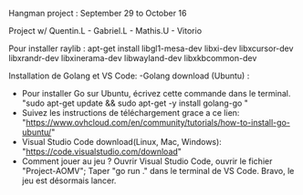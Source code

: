 Hangman project : September 29 to October 16 

Project w/ Quentin.L - Gabriel.L - Mathis.U - Vitorio 

Pour installer raylib :
apt-get install libgl1-mesa-dev libxi-dev libxcursor-dev libxrandr-dev libxinerama-dev libwayland-dev libxkbcommon-dev

Installation de Golang et VS Code: -Golang download (Ubuntu) : 
- Pour installer Go sur Ubuntu, écrivez cette commande dans le terminal. "sudo apt-get update && sudo apt-get -y install golang-go "
- Suivez les instructions de téléchargement grace a ce lien: "https://www.ovhcloud.com/en/community/tutorials/how-to-install-go-ubuntu/"
- Visual Studio Code download(Linux, Mac, Windows): "https://code.visualstudio.com/download"
- Comment jouer au jeu ? Ouvrir Visual Studio Code, ouvrir le fichier "Project-AOMV"; Taper "go run ." dans le terminal de VS Code.
                              Bravo, le jeu est désormais lancer.
